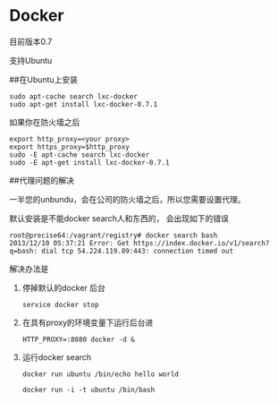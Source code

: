 # Docker

目前版本0.7

支持Ubuntu

##在Ubuntu上安装

    sudo apt-cache search lxc-docker
    sudo apt-get install lxc-docker-0.7.1

如果你在防火墙之后

    export http_proxy=<your proxy>
    export https_proxy=$http_proxy
    sudo -E apt-cache search lxc-docker
    sudo -E apt-get install lxc-docker-0.7.1
    

##代理问题的解决

一半您的unbundu，会在公司的防火墙之后，所以您需要设置代理。

默认安装是不能docker search人和东西的， 会出现如下的错误

    root@precise64:/vagrant/registry# docker search bash
    2013/12/10 05:37:21 Error: Get https://index.docker.io/v1/search?q=bash: dial tcp 54.224.119.89:443: connection timed out


解决办法是

1. 停掉默认的docker 后台


    <code>service docker stop</code>
      
2. 在具有proxy的环境变量下运行后台进
    

    <code>HTTP_PROXY=<your proxy>:8080 docker -d & </code>


3. 运行docker search 

    <code>docker run ubuntu /bin/echo hello world</code>
    
    <code>docker run -i -t ubuntu /bin/bash </code>
